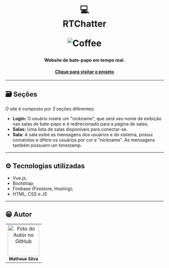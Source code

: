 <h1 align="center">
  💻<br>RTChatter
  
  ![Coffee](https://img.shields.io/badge/%C3%89%20tudo%20culpa-do%20caf%C3%A9-brown?style=for-the-badge)
</h1>

<h4 align="center">
  Website de bate-papo em tempo real.
<h4 align="center"><a href="projeto.com">Clique para visitar o projeto</a></h4>

---

## 🗃 Seções
O site é composto por 3 seções diferentes:

- **Login:** O usuário insere um "nickname", que será seu nome de exibição nas salas de bate-papo e é redirecionado para a página de salas;
- **Salas:** Uma lista de salas disponíveis para conectar-se.
- **Sala:** A sala exibe as mensagens dos usuários e do sistema, possui comandos e difere os usuários por cor e "nickname". As mensagens também possuem um timestamp.

---

## ⚙️ Tecnologias utilizadas

- Vue.js;
- Bootstrap;
- Firebase (Firestore, Hosting);
- HTML, CSS e JS

---

## 😁 Autor<br>
<table>
  <tr>
    <td align="center">
      <a href="https://github.com/matjsilva">
        <img src="https://avatars3.githubusercontent.com/u/54675543" width="100px;" alt="Foto do Autor no GitHub"/><br>
        <sub>
          <b>Matheus Silva</b>
        </sub>
      </a>
    </td>
  </tr>
</table>
